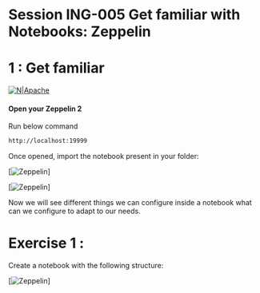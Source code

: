 # Session ING-005 Get familiar with Notebooks: Zeppelin
# 1 : Get familiar

[![N|Apache](https://www.nobleprog.es/sites/hitrahr/files/category_images/height100_scale/apache_zeppelin_training.png?t=0b7d8a8e)](https://zeppelin.apache.org/)




#### Open your Zeppelin 2
Run below command 

```bash
http://localhost:19999
```
Once opened, import the notebook present in your folder:

[![Zeppelin](../images/zeppelin_1.png)]

[![Zeppelin](../images/zeppelin_2.png)]

Now we will see different things we can configure inside a notebook what can we configure to adapt to our needs.

# Exercise 1 : 

Create a notebook with the following structure:

[![Zeppelin](../images/zeppelin_3.png)]


